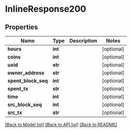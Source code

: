 # InlineResponse200

## Properties
Name | Type | Description | Notes
------------ | ------------- | ------------- | -------------
**hours** | **int** |  | [optional] 
**coins** | **int** |  | [optional] 
**uxid** | **str** |  | [optional] 
**owner_address** | **str** |  | [optional] 
**spent_block_seq** | **int** |  | [optional] 
**spent_tx** | **str** |  | [optional] 
**time** | **int** |  | [optional] 
**src_block_seq** | **int** |  | [optional] 
**src_tx** | **str** |  | [optional] 

[[Back to Model list]](../README.md#documentation-for-models) [[Back to API list]](../README.md#documentation-for-api-endpoints) [[Back to README]](../README.md)


